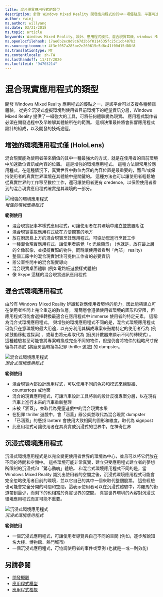 ```yaml
---
title: 混合現實應用程式的類型
description: 針對 Windows Mixed Reality 開發應用程式的其中一項優點是，平臺可透過使用者目前的 environmentl，從完全沉浸式的虛擬環境支援的各種體驗，到輕量資訊的分層。
author: rwinj
ms.author: willyang
ms.date: 03/21/2018
ms.topic: article
keywords: Windows Mixed Reality、設計、應用程式模式、混合現實耳機、windows Mixed Reality 耳機、虛擬實境耳機、HoloLens
ms.openlocfilehash: 17ae6b2ec8d9c67d2b6f0114535fc25c1cb487b2
ms.sourcegitcommit: 4f3ef057a285be2e260615e5d6c41f00d15d08f8
ms.translationtype: MT
ms.contentlocale: zh-TW
ms.lasthandoff: 11/17/2020
ms.locfileid: "94703214"
---
```

# <a name="types-of-mixed-reality-apps"></a>混合現實應用程式的類型

開發 Windows Mixed Reality 應用程式的優點之一，是該平台可以支援各種頻譜體驗。 從完全沉浸式虛擬環境到使用者目前環境下的輕量資訊分層，Windows Mixed Reality 提供了一組強大的工具，可將任何體驗變為現實。 應用程式製作者必須在開發過程中及早瞭解其體驗所在的範圍。 這項決策最終將會影響應用程式設計的組成，以及開發的技術途徑。

## <a name="enhanced-environment-apps-hololens-only"></a>增強的環境應用程式僅 (HoloLens) 

混合現實能為使用者帶來價值的其中一種最強大的方式，就是在使用者的目前環境中加速數位資訊或內容的位置。 這是增強的環境應用程式。 這種方法很常用於應用程式，在這種情況下，真實世界中數位內容的內容位置是最重要的，而且/或保持使用者的真實世界環境在其體驗中是關鍵的。 這種方法也可以讓使用者輕鬆地從真實世界的工作移至數位工作，還可讓使用者更有 credence，以保證使用者看到的混合現實應用程式確實是其環境的一部分。

![增強的環境應用程式](images/enhancedenvironmentapps-640px.jpg)<br>
*增強的環境應用程式*

**範例使用**
* 混合現實記事本樣式應用程式，可讓使用者在其環境中建立並放置附注
* 混合現實電視應用程式放在方便觀賞的地方
* 放在廚房島上方的混合現實烹飪應用程式，可協助您進行烹飪工作
* 一種混合現實應用程式，讓使用者感覺「x 光線願景」 (也就是，放在最上層的全像影像，並模擬實際的物件，同時讓使用者看到「內部」 reality) 
* 整個工廠中的混合現實附注可提供工作者的必要資訊
* 辦公室空間中的混合現實導向
* 混合現實桌面體驗 (例如電路板遊戲樣式體驗) 
* 像 Skype 這樣的混合現實通訊應用程式

## <a name="blended-environment-apps"></a>混合式環境應用程式

由於有 Windows Mixed Reality 辨識和對應使用者環境的能力，因此能夠建立可在使用者空間上完全重迭的數位層。 精簡層會遵循使用者環境的圖形和界限，但應用程式可能會選擇轉換最適合在應用程式中 immerse 使用者的特定元素。 這稱為混合式環境應用程式。 與增強的環境應用程式不同的是，混合式環境應用程式可能只在意環境的最大用途，以充分利用其構成專案來鼓勵特定的使用者行為 (例如鼓勵移動或探索) ，或藉由將元素取代為 (廚房計數器來顯示不同的磚模式) 。 這種體驗甚至可能會將專案轉換成完全不同的物件，但是仍會將物件的粗略尺寸保留為其基底 (將廚房島轉換為犯罪 thriller 遊戲) 的 dumpster。

![混合式環境應用程式](images/blendedenvironmentapps-640px.jpg)<br>
*混合式環境應用程式*

**範例使用**
* 混合現實內部設計應用程式，可以使用不同的色彩和模式來繪製牆、countertops 或地面
* 混合的現實應用程式，可讓汽車設計工具將新的設計反復專案分層，以在現有汽車上進行未來的汽車重新整理
* 床被「涵蓋」，並取代為兒童遊戲中的混合現實水果
* 在犯罪 thriller 遊戲中，會「涵蓋」辦公桌並取代為混合現實 dumpster
* 「已涵蓋」的懸掛 lantern 會使用大致相同的圖形和維度，取代為 signpost
* 此應用程式可讓使用者在其真實或沉浸式的世界中，在神奇世界

## <a name="immersive-environment-apps"></a>沉浸式環境應用程式

沉浸式環境應用程式是以完全變更使用者世界的環境為中心，並且可以將它們放在不同的時間和空間中。 這些環境可能非常真實，建立只受應用程式建立者的夢想所限制的沉浸式和「驚心動魄」體驗。 和混合式環境應用程式不同的是，當 Windows Mixed Reality 識別出使用者的空間之後，沉浸式環境應用程式可能會完全忽略使用者目前的環境，並以它自己的其中一個來取代整個股票。 這些經驗也可能會完全分開的時間和空間，這表示使用者可以在沉浸式體驗中，將羅馬的街道帶到最少，而剩下的也相當於真實世界的空間。 真實世界環境的內容對沉浸式環境應用程式而言可能不重要。

![沉浸式環境應用程式](images/windows-mixed-reality-640px.jpg)<br>
*沉浸式環境應用程式*

**範例使用**
* 一個沉浸式應用程式，可讓使用者導覽與自己不同的空間 (例如，逐步解說知名大樓、博物館、熱門城市) 
* 一個沉浸式應用程式，可協調使用者的事件或案例 (也就是一或一則效能) 

## <a name="see-also"></a>另請參閱
* [開發概觀](../develop/development.md)
* [應用程式模型](app-model.md)
* [應用程式檢視](app-views.md)
